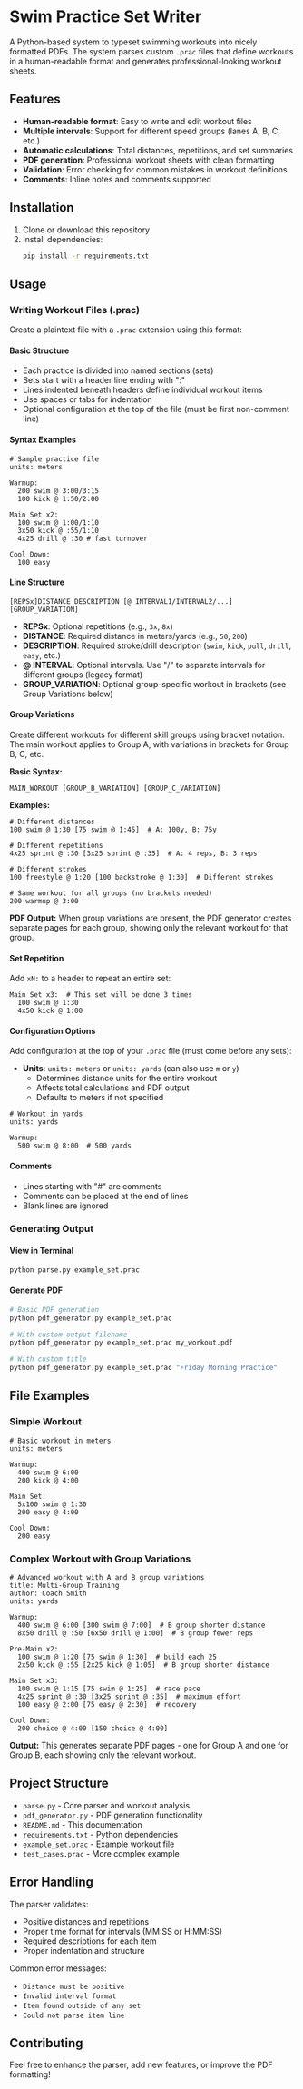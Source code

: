 # Swim Practice Set Writer

A Python-based system to typeset swimming workouts into nicely formatted PDFs. The system parses custom `.prac` files that define workouts in a human-readable format and generates professional-looking workout sheets.

## Features

- **Human-readable format**: Easy to write and edit workout files
- **Multiple intervals**: Support for different speed groups (lanes A, B, C, etc.)
- **Automatic calculations**: Total distances, repetitions, and set summaries
- **PDF generation**: Professional workout sheets with clean formatting
- **Validation**: Error checking for common mistakes in workout definitions
- **Comments**: Inline notes and comments supported

## Installation

1. Clone or download this repository
2. Install dependencies:
   ```bash
   pip install -r requirements.txt
   ```

## Usage

### Writing Workout Files (.prac)

Create a plaintext file with a `.prac` extension using this format:

#### Basic Structure
- Each practice is divided into named sections (sets)
- Sets start with a header line ending with ":"
- Lines indented beneath headers define individual workout items
- Use spaces or tabs for indentation
- Optional configuration at the top of the file (must be first non-comment line)

#### Syntax Examples

```
# Sample practice file
units: meters

Warmup:
  200 swim @ 3:00/3:15
  100 kick @ 1:50/2:00

Main Set x2:
  100 swim @ 1:00/1:10
  3x50 kick @ :55/1:10
  4x25 drill @ :30 # fast turnover

Cool Down:
  100 easy
```

#### Line Structure
```
[REPSx]DISTANCE DESCRIPTION [@ INTERVAL1/INTERVAL2/...] [GROUP_VARIATION]
```

- **REPSx**: Optional repetitions (e.g., `3x`, `8x`)
- **DISTANCE**: Required distance in meters/yards (e.g., `50`, `200`)
- **DESCRIPTION**: Required stroke/drill description (`swim`, `kick`, `pull`, `drill`, `easy`, etc.)
- **@ INTERVAL**: Optional intervals. Use "/" to separate intervals for different groups (legacy format)
- **GROUP_VARIATION**: Optional group-specific workout in brackets (see Group Variations below)

#### Group Variations
Create different workouts for different skill groups using bracket notation. The main workout applies to Group A, with variations in brackets for Group B, C, etc.

**Basic Syntax:**
```
MAIN_WORKOUT [GROUP_B_VARIATION] [GROUP_C_VARIATION]
```

**Examples:**
```
# Different distances
100 swim @ 1:30 [75 swim @ 1:45]  # A: 100y, B: 75y

# Different repetitions  
4x25 sprint @ :30 [3x25 sprint @ :35]  # A: 4 reps, B: 3 reps

# Different strokes
100 freestyle @ 1:20 [100 backstroke @ 1:30]  # Different strokes

# Same workout for all groups (no brackets needed)
200 warmup @ 3:00
```

**PDF Output:** When group variations are present, the PDF generator creates separate pages for each group, showing only the relevant workout for that group.

#### Set Repetition
Add `xN:` to a header to repeat an entire set:
```
Main Set x3:  # This set will be done 3 times
  100 swim @ 1:30
  4x50 kick @ 1:00
```

#### Configuration Options
Add configuration at the top of your `.prac` file (must come before any sets):

- **Units**: `units: meters` or `units: yards` (can also use `m` or `y`)
  - Determines distance units for the entire workout
  - Affects total calculations and PDF output
  - Defaults to meters if not specified

```
# Workout in yards
units: yards

Warmup:
  500 swim @ 8:00  # 500 yards
```

#### Comments
- Lines starting with "#" are comments
- Comments can be placed at the end of lines
- Blank lines are ignored

### Generating Output

#### View in Terminal
```bash
python parse.py example_set.prac
```

#### Generate PDF
```bash
# Basic PDF generation
python pdf_generator.py example_set.prac

# With custom output filename
python pdf_generator.py example_set.prac my_workout.pdf

# With custom title
python pdf_generator.py example_set.prac "Friday Morning Practice"
```

## File Examples

### Simple Workout
```
# Basic workout in meters
units: meters

Warmup:
  400 swim @ 6:00
  200 kick @ 4:00

Main Set:
  5x100 swim @ 1:30
  200 easy @ 4:00

Cool Down:
  200 easy
```

### Complex Workout with Group Variations
```
# Advanced workout with A and B group variations
title: Multi-Group Training
author: Coach Smith
units: yards

Warmup:
  400 swim @ 6:00 [300 swim @ 7:00]  # B group shorter distance
  8x50 drill @ :50 [6x50 drill @ 1:00]  # B group fewer reps

Pre-Main x2:
  100 swim @ 1:20 [75 swim @ 1:30]  # build each 25
  2x50 kick @ :55 [2x25 kick @ 1:05]  # B group shorter distance

Main Set x3:
  100 swim @ 1:15 [75 swim @ 1:25]  # race pace
  4x25 sprint @ :30 [3x25 sprint @ :35]  # maximum effort
  100 easy @ 2:00 [75 easy @ 2:30]  # recovery

Cool Down:
  200 choice @ 4:00 [150 choice @ 4:00]
```

**Output:** This generates separate PDF pages - one for Group A and one for Group B, each showing only the relevant workout.

## Project Structure

- `parse.py` - Core parser and workout analysis
- `pdf_generator.py` - PDF generation functionality  
- `README.md` - This documentation
- `requirements.txt` - Python dependencies
- `example_set.prac` - Example workout file
- `test_cases.prac` - More complex example

## Error Handling

The parser validates:
- Positive distances and repetitions
- Proper time format for intervals (MM:SS or H:MM:SS)
- Required descriptions for each item
- Proper indentation and structure

Common error messages:
- `Distance must be positive`
- `Invalid interval format`
- `Item found outside of any set`
- `Could not parse item line`

## Contributing

Feel free to enhance the parser, add new features, or improve the PDF formatting!